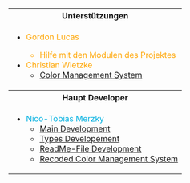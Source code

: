 <div align="center">
<table style="">
<tr>
<th>Unterstützungen</th>
</tr>
<tr>
<td>

- <font color="orange">Gordon Lucas
  - Hilfe mit den Modulen des Projektes
- Christian Wietzke</font>
  - <a href="src/ColorSystem.kt">Color Management System</a>


</td>
</tr>
<tr>
<th>Haupt Developer</th>
</tr>
<td>

- <font color="kingblue">Nico-Tobias Merzky</font>
  - <a href="src/Main.kt">Main Development</a>
  - <a href="src/Types.kt">Types Developement</a>
  - <a href="README.md">ReadMe-File Development</a>
  - <a href="src/ColorSystem.kt">Recoded Color Management System</a>

</td>
</table>
</div>
